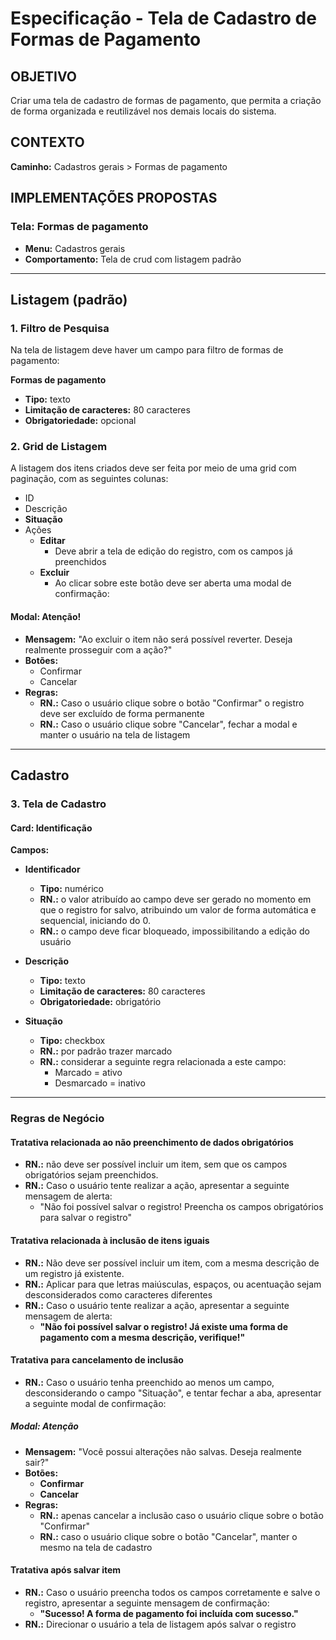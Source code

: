 # Especificação - Tela de Cadastro de Formas de Pagamento

## OBJETIVO

Criar uma tela de cadastro de formas de pagamento, que permita a criação de forma organizada e reutilizável nos demais locais do sistema.

## CONTEXTO

**Caminho:** Cadastros gerais > Formas de pagamento

## IMPLEMENTAÇÕES PROPOSTAS

### Tela: Formas de pagamento

- **Menu:** Cadastros gerais
- **Comportamento:** Tela de crud com listagem padrão

---

## Listagem (padrão)

### 1. Filtro de Pesquisa

Na tela de listagem deve haver um campo para filtro de formas de pagamento:

**Formas de pagamento**

- **Tipo:** texto
- **Limitação de caracteres:** 80 caracteres
- **Obrigatoriedade:** opcional

### 2. Grid de Listagem

A listagem dos itens criados deve ser feita por meio de uma grid com paginação, com as seguintes colunas:

- ID
- Descrição
- **Situação**
- Ações
  - **Editar**
    - Deve abrir a tela de edição do registro, com os campos já preenchidos
  - **Excluir**
    - Ao clicar sobre este botão deve ser aberta uma modal de confirmação:

#### Modal: Atenção!

- **Mensagem:** "Ao excluir o item não será possível reverter. Deseja realmente prosseguir com a ação?"
- **Botões:**
  - Confirmar
  - Cancelar
- **Regras:**
  - **RN.:** Caso o usuário clique sobre o botão "Confirmar" o registro deve ser excluído de forma permanente
  - **RN.:** Caso o usuário clique sobre "Cancelar", fechar a modal e manter o usuário na tela de listagem

---

## Cadastro

### 3. Tela de Cadastro

#### Card: Identificação

**Campos:**

- **Identificador**

  - **Tipo:** numérico
  - **RN.:** o valor atribuído ao campo deve ser gerado no momento em que o registro for salvo, atribuindo um valor de forma automática e sequencial, iniciando do 0.
  - **RN.:** o campo deve ficar bloqueado, impossibilitando a edição do usuário

- **Descrição**

  - **Tipo:** texto
  - **Limitação de caracteres:** 80 caracteres
  - **Obrigatoriedade:** obrigatório

- **Situação**
  - **Tipo:** checkbox
  - **RN.:** por padrão trazer marcado
  - **RN.:** considerar a seguinte regra relacionada a este campo:
    - Marcado = ativo
    - Desmarcado = inativo

---

### Regras de Negócio

#### Tratativa relacionada ao não preenchimento de dados obrigatórios

- **RN.:** não deve ser possível incluir um item, sem que os campos obrigatórios sejam preenchidos.
- **RN.:** Caso o usuário tente realizar a ação, apresentar a seguinte mensagem de alerta:
  - "Não foi possível salvar o registro! Preencha os campos obrigatórios para salvar o registro"

#### Tratativa relacionada à inclusão de itens iguais

- **RN.:** Não deve ser possível incluir um item, com a mesma descrição de um registro já existente.
- **RN.:** Aplicar para que letras maiúsculas, espaços, ou acentuação sejam desconsiderados como caracteres diferentes
- **RN.:** Caso o usuário tente realizar a ação, apresentar a seguinte mensagem de alerta:
  - **"Não foi possível salvar o registro! Já existe uma forma de pagamento com a mesma descrição, verifique!"**

#### Tratativa para cancelamento de inclusão

- **RN.:** Caso o usuário tenha preenchido ao menos um campo, desconsiderando o campo "Situação", e tentar fechar a aba, apresentar a seguinte modal de confirmação:

##### Modal: Atenção

- **Mensagem:** "Você possui alterações não salvas. Deseja realmente sair?"
- **Botões:**
  - **Confirmar**
  - **Cancelar**
- **Regras:**
  - **RN.:** apenas cancelar a inclusão caso o usuário clique sobre o botão "Confirmar"
  - **RN.:** caso o usuário clique sobre o botão "Cancelar", manter o mesmo na tela de cadastro

#### Tratativa após salvar item

- **RN.:** Caso o usuário preencha todos os campos corretamente e salve o registro, apresentar a seguinte mensagem de confirmação:
  - **"Sucesso! A forma de pagamento foi incluída com sucesso."**
- **RN.:** Direcionar o usuário a tela de listagem após salvar o registro
